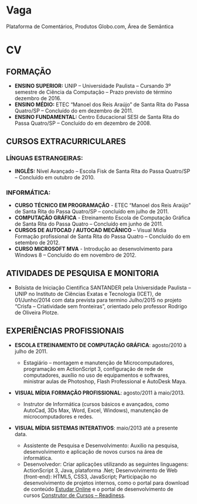 Vaga
====

Plataforma de Comentários, Produtos Globo.com, Área de Semântica 


CV
==

## FORMAÇÃO ##

* **ENSINO SUPERIOR:** UNIP – Universidade Paulista – Cursando 3º semestre de Ciência da Computação – Prazo previsto de término dezembro de 2016.
* **ENSINO MÉDIO:** ETEC “Manoel dos Reis Araújo” de Santa Rita do Passa Quatro/SP – Concluído do em dezembro de 2011.
* **ENSINO FUNDAMENTAL:** Centro Educacional SESI de Santa Rita do Passa Quatro/SP – Concluído do em dezembro de 2008.

## CURSOS EXTRACURRICULARES ##

### LÍNGUAS ESTRANGEIRAS: ###
* **INGLÊS:** Nível Avançado – Escola Fisk de Santa Rita do Passa Quatro/SP – Concluído em outubro de 2010.

### INFORMÁTICA: ###

* **CURSO TÉCNICO EM PROGRAMAÇÃO** - ETEC “Manoel dos Reis Araújo” de Santa Rita do Passa Quatro/SP – concluído em julho de 2011.
* **COMPUTAÇÃO GRÁFICA** - Etreinamento Escola de Computação Gráfica de Santa Rita do Passa Quatro – Concluído em junho de 2011.
* **CURSOS DE AUTOCAD / AUTOCAD MECÂNICO** – Visual Mídia Formação profissional de Santa Rita do Passa Quatro – Concluído do em setembro de 2012.
* **CURSO MICROSOFT MVA** - Introdução ao desenvolvimento para Windows 8 – Concluído do em novembro de 2012.

## ATIVIDADES DE PESQUISA E MONITORIA ##

* Bolsista de Iniciação Cientifica SANTANDER pela Universidade Paulista – UNIP no Instituto de Ciências Exatas e Tecnologia (ICET), de 01/Junho/2014 com data prevista para termino Julho/2015 no projeto “Crisfa – Criatividade sem fronteiras”, orientado pelo professor Rodrigo de Oliveira Plotze.

## EXPERIÊNCIAS PROFISSIONAIS ##

* **ESCOLA ETREINAMENTO DE COMPUTAÇÃO GRÁFICA**: agosto/2010 à julho de 2011.
	* Estagiário – montagem e manutenção de Microcomputadores, programação em ActionScript 3, configuração de rede de computadores, auxílio no uso de equipamentos e softwares, ministrar aulas de Photoshop, Flash Professional e AutoDesk Maya.
* **VISUAL MÍDIA FORMAÇÃO PROFISSIONAL**: agosto/2011 à maio/2013.
	* Instrutor de Informática (cursos básicos e avançados, como AutoCad, 3Ds Max, Word, Excel, Windows), manutenção de microcomputadores e redes.

* **VISUAL MÍDIA SISTEMAS INTERATIVOS**: maio/2013 até a presente data.
	* Assistente de Pesquisa e Desenvolvimento: Auxilio na pesquisa, desenvolvimento e aplicação de novos cursos na área de informática.
	* Desenvolvedor:
Criar aplicações utilizando as seguintes linguagens: ActionScript 3, Java, plataforma .Net; Desenvolvimento de Web (front-end): HTML5, CSS3, JavaScript; Participação no desenvolvimento de projetos internos, como o portal para download de conteúdo [Estudar Online](http://www.estudaronline.com.br) e o portal de desenvolvimento de cursos [Construtor de Cursos – Readiness](http://construtordecursos.com.br).
